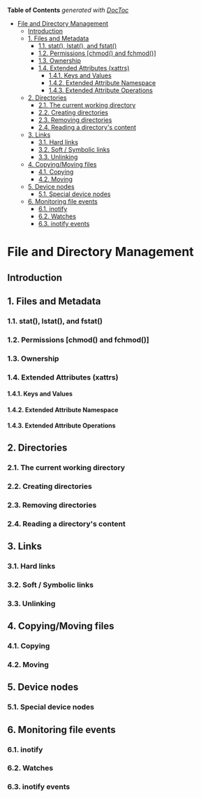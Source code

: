 <!-- START doctoc generated TOC please keep comment here to allow auto update -->
<!-- DON'T EDIT THIS SECTION, INSTEAD RE-RUN doctoc TO UPDATE -->
**Table of Contents**  *generated with [DocToc](https://github.com/thlorenz/doctoc)*

- [File and Directory Management](#file-and-directory-management)
  - [Introduction](#introduction)
  - [1. Files and Metadata](#1-files-and-metadata)
    - [1.1. stat(), lstat(), and fstat()](#11-stat-lstat-and-fstat)
    - [1.2. Permissions [chmod() and fchmod()]](#12-permissions-chmod-and-fchmod)
    - [1.3. Ownership](#13-ownership)
    - [1.4. Extended Attributes (xattrs)](#14-extended-attributes-xattrs)
      - [1.4.1. Keys and Values](#141-keys-and-values)
      - [1.4.2. Extended Attribute Namespace](#142-extended-attribute-namespace)
      - [1.4.3. Extended Attribute Operations](#143-extended-attribute-operations)
  - [2. Directories](#2-directories)
    - [2.1. The current working directory](#21-the-current-working-directory)
    - [2.2. Creating directories](#22-creating-directories)
    - [2.3. Removing directories](#23-removing-directories)
    - [2.4. Reading a directory's content](#24-reading-a-directorys-content)
  - [3. Links](#3-links)
    - [3.1. Hard links](#31-hard-links)
    - [3.2. Soft / Symbolic links](#32-soft--symbolic-links)
    - [3.3. Unlinking](#33-unlinking)
  - [4. Copying/Moving files](#4-copyingmoving-files)
    - [4.1. Copying](#41-copying)
    - [4.2. Moving](#42-moving)
  - [5. Device nodes](#5-device-nodes)
    - [5.1. Special device nodes](#51-special-device-nodes)
  - [6. Monitoring file events](#6-monitoring-file-events)
    - [6.1. inotify](#61-inotify)
    - [6.2. Watches](#62-watches)
    - [6.3. inotify events](#63-inotify-events)

<!-- END doctoc generated TOC please keep comment here to allow auto update -->

File and Directory Management
==============================

## Introduction


## 1. Files and Metadata


### 1.1. stat(), lstat(), and fstat()


### 1.2. Permissions [chmod() and fchmod()]


### 1.3. Ownership


### 1.4. Extended Attributes (xattrs)


#### 1.4.1. Keys and Values

#### 1.4.2. Extended Attribute Namespace

#### 1.4.3. Extended Attribute Operations

## 2. Directories

### 2.1. The current working directory

### 2.2. Creating directories

### 2.3. Removing directories

### 2.4. Reading a directory's content

## 3. Links

### 3.1. Hard links

### 3.2. Soft / Symbolic links

### 3.3. Unlinking

## 4. Copying/Moving files

### 4.1. Copying

### 4.2. Moving

## 5. Device nodes

### 5.1. Special device nodes

## 6. Monitoring file events

### 6.1. inotify

### 6.2. Watches

### 6.3. inotify events






